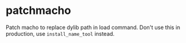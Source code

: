 # patchmacho

Patch macho to replace dylib path in load command. Don't use this in production, use `install_name_tool` instead.